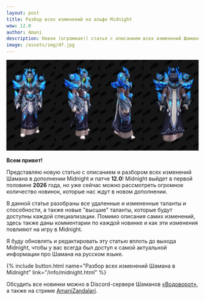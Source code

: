 ```yaml
---
layout: post
title: Разбор всех изменений на альфе Midnight
wow: 12.0
author: Amani
description: Новая (огромная!) статья с описанием всех изменений Шаманов в дополнении Midnight, с комментариями и разбором нюансов. 
image: /assets/img/df.jpg
---
```




<p align="center">
    <img src="/assets/img/mid1.jpg"> 
</p>

**Всем привет!**

Представляю новую статью с описанием и разбором всех изменений Шамана в дополнении Midnight и патче **12.0**! Midnight выйдет в первой половине **2026** года, но уже сейчас можно рассмотреть огромное количество новинок, которые нас ждут в новом дополнении.

В данной статье разобраны все удаленные и измененные таланты и способности, а также новые "высшие" таланты, которые будут доступны каждой специализации. Помимо описания самих изменений, здесь также даны комментарии по каждой новинке и как эти изменения повлияют на игру в Midnight.

Я буду обновлять и редактировать эту статью вплоть до выхода Midnight, чтобы у вас всегда был доступ к самой актуальной информации про Шамана на русском языке.

<p></p>

{% include button.html name="Разбор всех изменений Шамана в Midnight" link="/info/midnight.html" %}  

<p></p>

Обсудить все новинки можно в Discord-сервере Шаманов [«Водоворот»](https://discord.gg/vodovorot), а также на стриме [AmaniZandalari](https://www.twitch.tv/amanizandalari).
